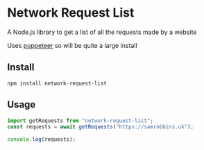 # Network Request List

A Node.js library to get a list of all the requests made by a website

Uses [puppeteer](https://github.com/puppeteer/puppeteer) so will be quite a large install

## Install

```
npm install network-request-list
```

## Usage

```js
import getRequests from "network-request-list";
const requests = await getRequests("https://samrobbins.uk");

console.log(requests);
```
